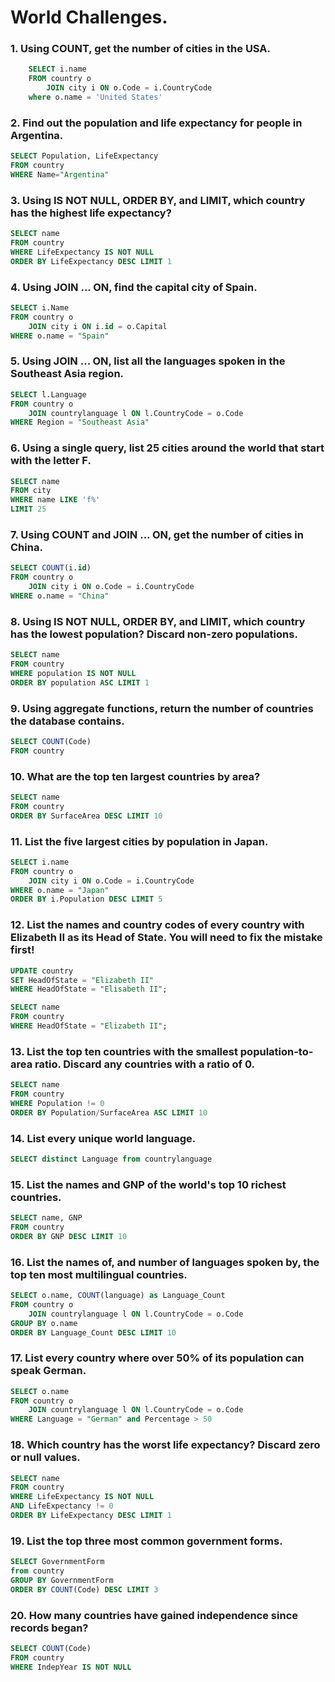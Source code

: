 # World Challenges.

### 1. Using COUNT, get the number of cities in the USA.
```SQL
    SELECT i.name
    FROM country o
	    JOIN city i ON o.Code = i.CountryCode
    where o.name = 'United States'
```



### 2. Find out the population and life expectancy for people in Argentina.
```SQL
SELECT Population, LifeExpectancy 
FROM country
WHERE Name="Argentina"
```

### 3. Using IS NOT NULL, ORDER BY, and LIMIT, which country has the highest life expectancy?
```SQL
SELECT name
FROM country
WHERE LifeExpectancy IS NOT NULL
ORDER BY LifeExpectancy DESC LIMIT 1
```

### 4. Using JOIN ... ON, find the capital city of Spain.
```SQL
SELECT i.Name
FROM country o 
	JOIN city i ON i.id = o.Capital
WHERE o.name = "Spain"
```

### 5. Using JOIN ... ON, list all the languages spoken in the Southeast Asia region.
```SQL
SELECT l.Language
FROM country o
	JOIN countrylanguage l ON l.CountryCode = o.Code
WHERE Region = "Southeast Asia"
```


### 6. Using a single query, list 25 cities around the world that start with the letter F.
```SQL
SELECT name
FROM city 
WHERE name LIKE 'f%'
LIMIT 25
```


### 7. Using COUNT and JOIN ... ON, get the number of cities in China.
```SQL
SELECT COUNT(i.id)
FROM country o
	JOIN city i ON o.Code = i.CountryCode
WHERE o.name = "China"
```

### 8. Using IS NOT NULL, ORDER BY, and LIMIT, which country has the lowest population? Discard non-zero populations.
```SQL
SELECT name
FROM country
WHERE population IS NOT NULL
ORDER BY population ASC LIMIT 1
```


### 9. Using aggregate functions, return the number of countries the database contains.
```SQL
SELECT COUNT(Code)
FROM country
```

### 10. What are the top ten largest countries by area?
```SQL
SELECT name
FROM country
ORDER BY SurfaceArea DESC LIMIT 10
```

### 11. List the five largest cities by population in Japan.
```SQL
SELECT i.name
FROM country o
	JOIN city i ON o.Code = i.CountryCode
WHERE o.name = "Japan"
ORDER BY i.Population DESC LIMIT 5
```

### 12. List the names and country codes of every country with Elizabeth II as its Head of State. You will need to fix the mistake first!
```SQL
UPDATE country
SET HeadOfState = "Elizabeth II"
WHERE HeadOfState = "Elisabeth II";

SELECT name
FROM country
WHERE HeadOfState = "Elizabeth II";
```

### 13. List the top ten countries with the smallest population-to-area ratio. Discard any countries with a ratio of 0.
```SQL
SELECT name
FROM country
WHERE Population != 0
ORDER BY Population/SurfaceArea ASC LIMIT 10
```

### 14. List every unique world language.
```SQL
SELECT distinct Language from countrylanguage
```

### 15. List the names and GNP of the world's top 10 richest countries.
```SQL
SELECT name, GNP
FROM country
ORDER BY GNP DESC LIMIT 10
```

### 16. List the names of, and number of languages spoken by, the top ten most multilingual countries.
```SQL
SELECT o.name, COUNT(language) as Language_Count
FROM country o
	JOIN countrylanguage l ON l.CountryCode = o.Code
GROUP BY o.name
ORDER BY Language_Count DESC LIMIT 10
```

### 17. List every country where over 50% of its population can speak German.
```SQL
SELECT o.name
FROM country o
	JOIN countrylanguage l ON l.CountryCode = o.Code
WHERE Language = "German" and Percentage > 50
```

### 18. Which country has the worst life expectancy? Discard zero or null values.
```SQL
SELECT name
FROM country
WHERE LifeExpectancy IS NOT NULL 
AND LifeExpectancy != 0
ORDER BY LifeExpectancy DESC LIMIT 1
```

### 19. List the top three most common government forms.
```SQL
SELECT GovernmentForm
from country
GROUP BY GovernmentForm
ORDER BY COUNT(Code) DESC LIMIT 3
```

### 20. How many countries have gained independence since records began?
```SQL
SELECT COUNT(Code) 
FROM country
WHERE IndepYear IS NOT NULL
```